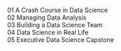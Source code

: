 
01 A Crash Course in Data Science  
02 Managing Data Analysis  
03 Building a Data Science Team  
04 Data Science in Real Life  
05 Executive Data Science Capstone
